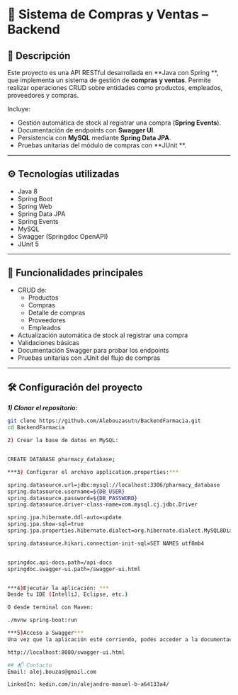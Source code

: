 # 🛒 Sistema de Compras y Ventas – Backend

## 📌 Descripción

Este proyecto es una API RESTful desarrollada en **Java con Spring **, que implementa un sistema de gestión de **compras y ventas**. 
Permite realizar operaciones CRUD sobre entidades como productos, empleados, proveedores y compras.

Incluye:
- Gestión automática de stock al registrar una compra (**Spring Events**).
- Documentación de endpoints con **Swagger UI**.
- Persistencia con **MySQL** mediante **Spring Data JPA**.
- Pruebas unitarias del módulo de compras con **JUnit **.

---

## ⚙️ Tecnologías utilizadas

- Java 8
- Spring Boot
- Spring Web
- Spring Data JPA
- Spring Events
- MySQL
- Swagger (Springdoc OpenAPI)
- JUnit 5

---

## 🚀 Funcionalidades principales

- CRUD de:
  - Productos
  - Compras
  - Detalle de compras
  - Proveedores
  - Empleados
- Actualización automática de stock al registrar una compra
- Validaciones básicas
- Documentación Swagger para probar los endpoints
- Pruebas unitarias con JUnit del flujo de compras

---

## 🛠️ Configuración del proyecto

***1) Clonar el repositorio:***
   ```bash
   git clone https://github.com/Alebouzasutn/BackendFarmacia.git
   cd BackendFarmacia

2) Crear la base de datos en MySQL:


CREATE DATABASE pharmacy_database;

***3) Configurar el archivo application.properties:***

spring.datasource.url=jdbc:mysql://localhost:3306/pharmacy_database
spring.datasource.username=${DB_USER}
spring.datasource.password=${DB_PASSWORD}
spring.datasource.driver-class-name=com.mysql.cj.jdbc.Driver

spring.jpa.hibernate.ddl-auto=update
spring.jpa.show-sql=true
spring.jpa.properties.hibernate.dialect=org.hibernate.dialect.MySQL8Dialect

spring.datasource.hikari.connection-init-sql=SET NAMES utf8mb4


springdoc.api-docs.path=/api-docs
springdoc.swagger-ui.path=/swagger-ui.html


***4)Ejecutar la aplicación: ***
Desde tu IDE (IntelliJ, Eclipse, etc.)

O desde terminal con Maven:

./mvnw spring-boot:run

***5)Acceso a Swagger***
Una vez que la aplicación esté corriendo, podés acceder a la documentación de la API desde:

http://localhost:8080/swagger-ui.html

## 📬 Contacto
Email: alej.bouzas@gmail.com

LinkedIn: kedin.com/in/alejandro-manuel-b-a64133a4/
